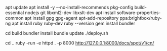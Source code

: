 apt update
apt install -y --no-install-recommends pkg-config build-essential nodejs git libxml2-dev libxslt-dev
apt install software-properties-common
apt install gpg gpg-agent
apt-add-repository ppa:brightbox/ruby-ng
apt install ruby ruby-dev
ruby --version
gem install bundler

cd build
bundler install
bundle update
./deploy.sh

cd ..
ruby -run -e httpd . -p 8000
http://127.0.0.1:8000/docs/spot/v1/cn/
